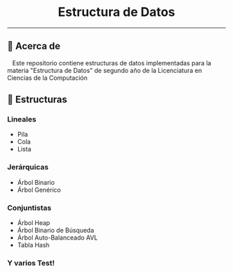 <h1 align='center'> Estructura de Datos </h1>

---

## :pushpin: Acerca de
<div>
&nbsp;&nbsp; Este repositorio contiene estructuras de datos implementadas para la materia "Estructura de Datos" de segundo año de la Licenciatura en Ciencias de la Computación
</div>

## :open_file_folder: Estructuras
### Lineales
- Pila
- Cola
- Lista
### Jerárquicas
- Árbol Binario
- Árbol Genérico
### Conjuntistas
- Árbol Heap
- Árbol Binario de Búsqueda
- Árbol Auto-Balanceado AVL
- Tabla Hash
### Y varios Test!
